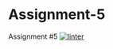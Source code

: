 # Assignment-5
Assignment #5
[![linter](https://github.com/Colin-Kieu/Assignment-5/workflows/linter/badge.svg)](https://github.com/marketplace/actions/super-linter)
